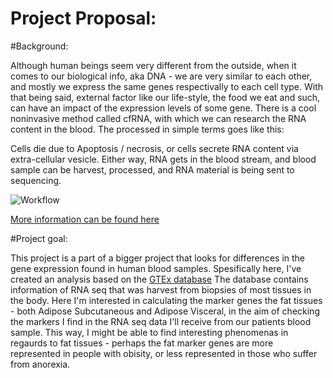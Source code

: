 # Project Proposal:

#Background:

Although human beings seem very different from the outside, when it comes to our biological info, aka DNA - we are very similar to each other, and mostly we express the same genes respectivally to each cell type.
With that being said, external factor like our life-style, the food we eat and such, can have an impact of the expression levels of some gene. 
There is a cool noninvasive method called cfRNA, with which we can research the RNA content in the blood.
The processed in simple terms goes like this:

Cells die due to Apoptosis / necrosis, or cells secrete RNA content via extra-cellular vesicle. Either way, RNA gets in the blood stream, and blood sample can be harvest, processed, and RNA material is being sent to sequencing.

![Workflow](https://ars.els-cdn.com/content/image/1-s2.0-S1471491421000022-gr1_lrg.jpg)

[More information can be found here](https://www.sciencedirect.com/science/article/pii/S1471491421000022?via%3Dihub#f0005)

#Project goal:

This project is a part of a bigger project that looks for differences in the gene expression found in human blood samples.
Spesifically here, I've created an analysis based on the [GTEx database](https://gtexportal.org/home/)
The database contains information of RNA seq that was harvest from biopsies of most tissues in the body.
Here I'm interested in calculating the marker genes the fat tissues - both Adipose Subcutaneous and Adipose Visceral, in the aim of checking the markers I find in the RNA seq data I'll receive from our patients blood sample.
This way, I might be able to find interesting phenomenas in regaurds to fat tissues - perhaps the fat marker genes are more represented in people with obisity, or less represented in those who suffer from anorexia.

